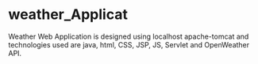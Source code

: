 # weather_Applicat
 Weather Web Application is designed using localhost apache-tomcat and technologies used are java, html, CSS, JSP, JS, Servlet and OpenWeather API.
